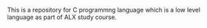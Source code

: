 This is a repository for C programmng language which is a low level language as part of ALX study course.
